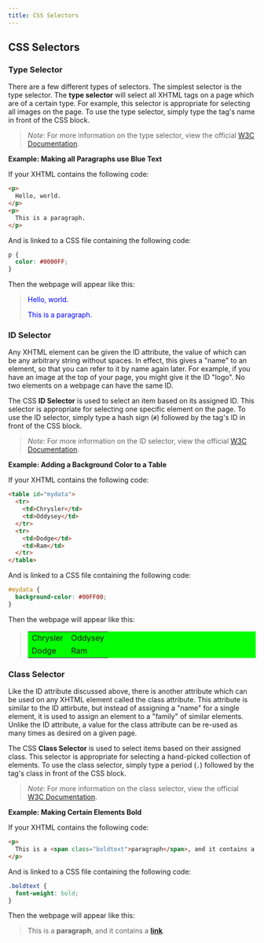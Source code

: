 ```yaml
---
title: CSS Selectors
---
```


## CSS Selectors

### Type Selector

There are a few different types of selectors. The simplest selector is the type selector. The **type selector** will select all XHTML tags on a page which are of a certain type. For example, this selector is appropriate for selecting all images on the page. To use the type selector, simply type the tag's name in front of the CSS block.

> *Note*: For more information on the type selector, view the official [W3C Documentation](http://www.w3.org/TR/CSS21/selector.html#type-selectors).

**Example: Making all Paragraphs use Blue Text**

If your XHTML contains the following code:

```html
<p>
  Hello, world.
</p>
<p>
  This is a paragraph.
</p>
```

And is linked to a CSS file containing the following code:

```css
p {
  color: #0000FF;
}
```

Then the webpage will appear like this:

> <p style="color:#0000FF;">
>   Hello, world.
> </p>
> <p style="color:#0000FF;">
>   This is a paragraph.
> </p>

### ID Selector

Any XHTML element can be given the ID attribute, the value of which can be any arbitrary string without spaces. In effect, this gives a "name" to an element, so that you can refer to it by name again later. For example, if you have an image at the top of your page, you might give it the ID "logo". No two elements on a webpage can have the same ID.

The CSS **ID Selector** is used to select an item based on its assigned ID. This selector is appropriate for selecting one specific element on the page. To use the ID selector, simply type a hash sign (`#`) followed by the tag's ID in front of the CSS block.

> *Note*: For more information on the ID selector, view the official [W3C Documentation](http://www.w3.org/TR/CSS21/selector.html#id-selectors).

**Example: Adding a Background Color to a Table**

If your XHTML contains the following code:

```html
<table id="mydata">
  <tr>
    <td>Chrysler</td>
    <td>Oddysey</td>
  </tr>
  <tr>
    <td>Dodge</td>
    <td>Ram</td>
  </tr>
</table>
```

And is linked to a CSS file containing the following code:

```css
#mydata {
  background-color: #00FF00;
}
```

Then the webpage will appear like this:

> <table style="background-color: #00FF00;">
>   <tr>
>     <td>Chrysler</td>
>     <td>Oddysey</td>
>   </tr>
>   <tr>
>     <td>Dodge</td>
>     <td>Ram</td>
>   </tr>
> </table>

### Class Selector

Like the ID attribute discussed above, there is another attribute which can be used on any XHTML element called the class attribute. This attribute is similar to the ID attirbute, but instead of assigning a "name" for a single element, it is used to assign an element to a "family" of similar elements. Unlike the ID attribute, a value for the class attribute can be re-used as many times as desired on a given page.

The CSS **Class Selector** is used to select items based on their assigned class. This selector is appropriate for selecting a hand-picked collection of elements. To use the class selector, simply type a period (`.`) followed by the tag's class in front of the CSS block.

> *Note*: For more information on the class selector, view the official [W3C Documentation](http://www.w3.org/TR/CSS21/selector.html#class-html).

**Example: Making Certain Elements Bold**

If your XHTML contains the following code:

```html
<p>
  This is a <span class="boldtext">paragraph</span>, and it contains a <a href="http://ncsu.edu" class="boldtext">link</a>.
</p>
```

And is linked to a CSS file containing the following code:

```css
.boldtext {
  font-weight: bold;
}
```

Then the webpage will appear like this:

> <p>
>   This is a <span style="font-weight:bold">paragraph</span>, and it contains a <a href="http://ncsu.edu"  style="font-weight:bold">link</a>.
> </p>
